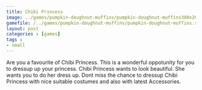 ```yaml
---
title: Chibi Princess
image: ../games/pumpkin-doughnut-muffins/pumpkin-doughnut-muffins300x200.jpg
gamefile: /../games/pumpkin-doughnut-muffins/pumpkin-doughnut-muffins.swf
layout: post
categories : [games]
tags : 
- small
---
```


 Are you a favourite of Chibi Princess. This is a wonderful oppotunity for you to dressup up your princess. Chibi Princess wants to look beautiful. She wants you to do her dress up. Dont miss the chance to dressup Chibi Princess with nice suitable costumes and also with latest Accessories.